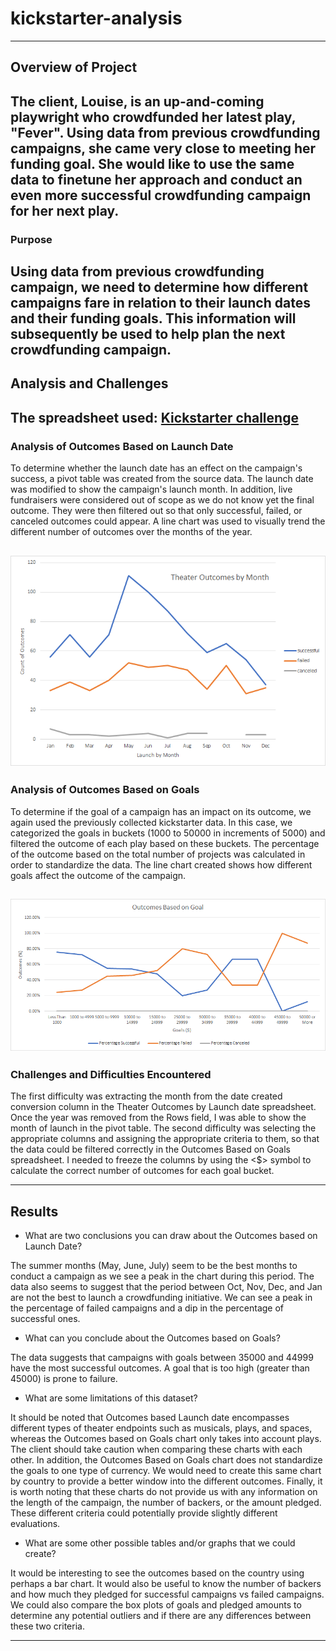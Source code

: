 # kickstarter-analysis
---
## Overview of Project
The client, Louise, is an up-and-coming playwright who crowdfunded her latest play, "Fever". Using data from previous crowdfunding campaigns, she came very close to meeting her funding goal. She would like to use the same data to finetune her approach and conduct an even more successful crowdfunding campaign for her next play.
---
### Purpose
Using data from previous crowdfunding campaign, we need to determine how different campaigns fare in relation to their launch dates and their funding goals. This information will subsequently be used to help plan the next crowdfunding campaign.
---
## Analysis and Challenges
The spreadsheet used: [Kickstarter challenge](Kickstarter_Challenge.xlsx)
---
### Analysis of Outcomes Based on Launch Date

To determine whether the launch date has an effect on the campaign's success, a pivot table was created from the source data. The launch date was modified to show the campaign's launch month. In addition, live fundraisers were considered out of scope as we do not know yet the final outcome. They were then filtered out so that only successful, failed, or canceled outcomes could appear. A line chart was used to visually trend the different number of outcomes over the months of the year.

![Outcomes based on Launch dates](Resources/Theater-Outcomes-vs-Launch.png)
---
### Analysis of Outcomes Based on Goals

To determine if the goal of a campaign has an impact on its outcome, we again used the previously collected kickstarter data. In this case, we categorized the goals in buckets (1000 to 50000 in increments of 5000) and filtered the outcome of each play based on these buckets. The percentage of the outcome based on the total number of projects was calculated in order to standardize the data. The line chart created shows how different goals affect the outcome of the campaign.

![Outcomes based on Goals](Resources/Outcomes-vs-Goals.png)
---
### Challenges and Difficulties Encountered

The first difficulty was extracting the month from the date created conversion column in the Theater Outcomes by Launch date spreadsheet. Once the year was removed from the Rows field, I was able to show the month of launch in the pivot table. The second difficulty was selecting the appropriate columns and assigning the appropriate criteria to them, so that the data could be filtered correctly in the Outcomes Based on Goals spreadsheet. I needed to freeze the columns by using the <$> symbol to calculate the correct number of outcomes for each goal bucket.

---
## Results

- What are two conclusions you can draw about the Outcomes based on Launch Date?

The summer months (May, June, July) seem to be the best months to conduct a campaign as we see a peak in the chart during this period. The data also seems to suggest that the period between Oct, Nov, Dec, and Jan are not the best to launch a crowdfunding initiative. We can see a peak in the percentage of failed campaigns and a dip in the percentage of successful ones.

- What can you conclude about the Outcomes based on Goals?

The data suggests that campaigns with goals between 35000 and 44999 have the most successful outcomes. A goal that is too high (greater than 45000) is prone to failure.

- What are some limitations of this dataset?

It should be noted that Outcomes based Launch date encompasses different types of theater endpoints such as musicals, plays, and spaces, whereas the Outcomes based on Goals chart only takes into account plays. The client should take caution when comparing these charts with each other. In addition, the Outcomes Based on Goals chart does not standardize the goals to one type of currency. We would need to create this same chart by country to provide a better window into the different outcomes. Finally, it is worth noting that these charts do not provide us with any information on the length of the campaign, the number of backers, or the amount pledged. These different criteria could potentially provide slightly different evaluations. 

- What are some other possible tables and/or graphs that we could create?

It would be interesting to see the outcomes based on the country using perhaps a bar chart. It would also be useful to know the number of backers and how much they pledged for successful campaigns vs failed campaigns. We could also compare the box plots of goals and pledged amounts to determine any potential outliers and if there are any differences between these two criteria.

---
